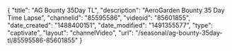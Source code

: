 {
    "title": "AG Bounty 35Day TL",
    "description": "AeroGarden Bounty 35 Day Time Lapse",
    "channelid": "85595586",
    "videoid": "85601855",
    "date_created": "1488400151",
    "date_modified": "1491355577",
    "type": "captivate",
    "layout": "channelVideo",
    "url": "\/seasonal\/ag-bounty-35day-tl\/85595586-85601855"
}